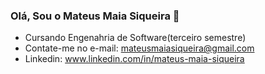 ### Olá, Sou o Mateus Maia Siqueira 👋

- Cursando Engenahria de Software(terceiro semestre)
- Contate-me no e-mail: mateusmaiasiqueira@gmail.com
- Linkedin: www.linkedin.com/in/mateus-maia-siqueira

